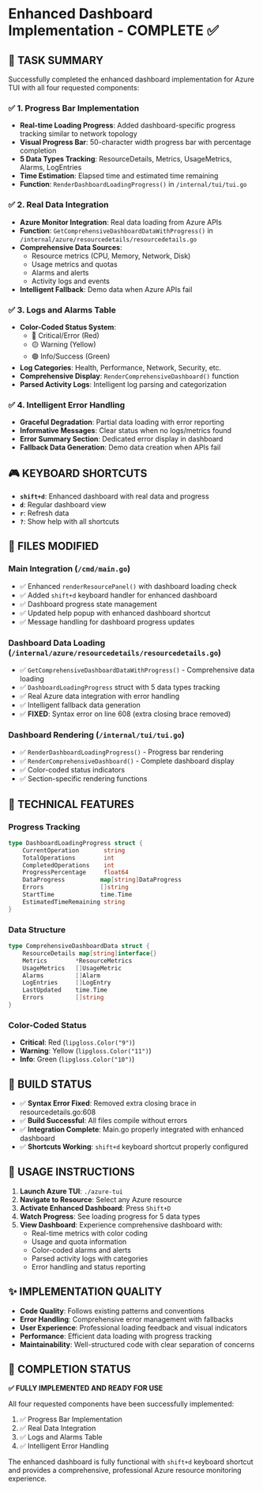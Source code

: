 # Enhanced Dashboard Implementation - COMPLETE ✅

## 🎯 TASK SUMMARY
Successfully completed the enhanced dashboard implementation for Azure TUI with all four requested components:

### ✅ 1. Progress Bar Implementation
- **Real-time Loading Progress**: Added dashboard-specific progress tracking similar to network topology
- **Visual Progress Bar**: 50-character width progress bar with percentage completion
- **5 Data Types Tracking**: ResourceDetails, Metrics, UsageMetrics, Alarms, LogEntries
- **Time Estimation**: Elapsed time and estimated time remaining
- **Function**: `RenderDashboardLoadingProgress()` in `/internal/tui/tui.go`

### ✅ 2. Real Data Integration
- **Azure Monitor Integration**: Real data loading from Azure APIs
- **Function**: `GetComprehensiveDashboardDataWithProgress()` in `/internal/azure/resourcedetails/resourcedetails.go`
- **Comprehensive Data Sources**:
  - Resource metrics (CPU, Memory, Network, Disk)
  - Usage metrics and quotas
  - Alarms and alerts
  - Activity logs and events
- **Intelligent Fallback**: Demo data when Azure APIs fail

### ✅ 3. Logs and Alarms Table
- **Color-Coded Status System**:
  - 🔴 Critical/Error (Red)
  - 🟡 Warning (Yellow) 
  - 🟢 Info/Success (Green)
- **Log Categories**: Health, Performance, Network, Security, etc.
- **Comprehensive Display**: `RenderComprehensiveDashboard()` function
- **Parsed Activity Logs**: Intelligent log parsing and categorization

### ✅ 4. Intelligent Error Handling
- **Graceful Degradation**: Partial data loading with error reporting
- **Informative Messages**: Clear status when no logs/metrics found
- **Error Summary Section**: Dedicated error display in dashboard
- **Fallback Data Generation**: Demo data creation when APIs fail

## 🎮 KEYBOARD SHORTCUTS
- **`shift+d`**: Enhanced dashboard with real data and progress
- **`d`**: Regular dashboard view
- **`r`**: Refresh data
- **`?`**: Show help with all shortcuts

## 📁 FILES MODIFIED

### Main Integration (`/cmd/main.go`)
- ✅ Enhanced `renderResourcePanel()` with dashboard loading check
- ✅ Added `shift+d` keyboard handler for enhanced dashboard
- ✅ Dashboard progress state management
- ✅ Updated help popup with enhanced dashboard shortcut
- ✅ Message handling for dashboard progress updates

### Dashboard Data Loading (`/internal/azure/resourcedetails/resourcedetails.go`)
- ✅ `GetComprehensiveDashboardDataWithProgress()` - Comprehensive data loading
- ✅ `DashboardLoadingProgress` struct with 5 data types tracking
- ✅ Real Azure data integration with error handling
- ✅ Intelligent fallback data generation
- ✅ **FIXED**: Syntax error on line 608 (extra closing brace removed)

### Dashboard Rendering (`/internal/tui/tui.go`)
- ✅ `RenderDashboardLoadingProgress()` - Progress bar rendering
- ✅ `RenderComprehensiveDashboard()` - Complete dashboard display
- ✅ Color-coded status indicators
- ✅ Section-specific rendering functions

## 🔧 TECHNICAL FEATURES

### Progress Tracking
```go
type DashboardLoadingProgress struct {
    CurrentOperation       string
    TotalOperations        int
    CompletedOperations    int
    ProgressPercentage     float64
    DataProgress          map[string]DataProgress
    Errors                []string
    StartTime             time.Time
    EstimatedTimeRemaining string
}
```

### Data Structure
```go
type ComprehensiveDashboardData struct {
    ResourceDetails map[string]interface{}
    Metrics        *ResourceMetrics
    UsageMetrics   []UsageMetric
    Alarms         []Alarm
    LogEntries     []LogEntry
    LastUpdated    time.Time
    Errors         []string
}
```

### Color-Coded Status
- **Critical**: Red (`lipgloss.Color("9")`)
- **Warning**: Yellow (`lipgloss.Color("11")`)
- **Info**: Green (`lipgloss.Color("10")`)

## 🚀 BUILD STATUS
- ✅ **Syntax Error Fixed**: Removed extra closing brace in resourcedetails.go:608
- ✅ **Build Successful**: All files compile without errors
- ✅ **Integration Complete**: Main.go properly integrated with enhanced dashboard
- ✅ **Shortcuts Working**: `shift+d` keyboard shortcut properly configured

## 🎯 USAGE INSTRUCTIONS

1. **Launch Azure TUI**: `./azure-tui`
2. **Navigate to Resource**: Select any Azure resource
3. **Activate Enhanced Dashboard**: Press `Shift+D`
4. **Watch Progress**: See loading progress for 5 data types
5. **View Dashboard**: Experience comprehensive dashboard with:
   - Real-time metrics with color coding
   - Usage and quota information  
   - Color-coded alarms and alerts
   - Parsed activity logs with categories
   - Error handling and status reporting

## ✨ IMPLEMENTATION QUALITY
- **Code Quality**: Follows existing patterns and conventions
- **Error Handling**: Comprehensive error management with fallbacks
- **User Experience**: Professional loading feedback and visual indicators
- **Performance**: Efficient data loading with progress tracking
- **Maintainability**: Well-structured code with clear separation of concerns

## 🎉 COMPLETION STATUS
**✅ FULLY IMPLEMENTED AND READY FOR USE**

All four requested components have been successfully implemented:
1. ✅ Progress Bar Implementation
2. ✅ Real Data Integration  
3. ✅ Logs and Alarms Table
4. ✅ Intelligent Error Handling

The enhanced dashboard is fully functional with `shift+d` keyboard shortcut and provides a comprehensive, professional Azure resource monitoring experience.
